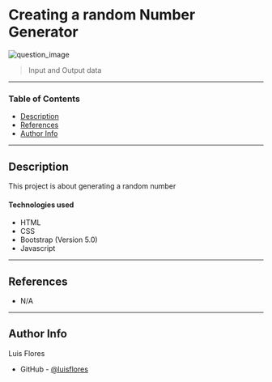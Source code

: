 # Creating a random Number Generator

<img src="https://images-na.ssl-images-amazon.com/images/I/41M3Et6dTdL.jpg" alt="question_image"/>

>  Input and Output data

---

### Table of Contents


- [Description](#description)
- [References](#references)
- [Author Info](#author-info)

---

## Description

This project is about generating a random number

#### Technologies used

- HTML
- CSS
- Bootstrap (Version 5.0)
- Javascript

---

## References
- N/A

---


## Author Info
Luis Flores
- GitHub - [@luisflores](https://github.com/luis6212)
